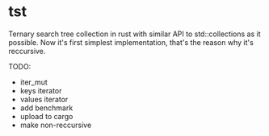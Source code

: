 # tst
Ternary search tree collection in rust with similar API to std::collections as it possible.
Now it's first simplest implementation, that's the reason why it's reccursive.

TODO:
- iter_mut
- keys iterator
- values iterator
- add benchmark
- upload to cargo
- make non-reccursive
